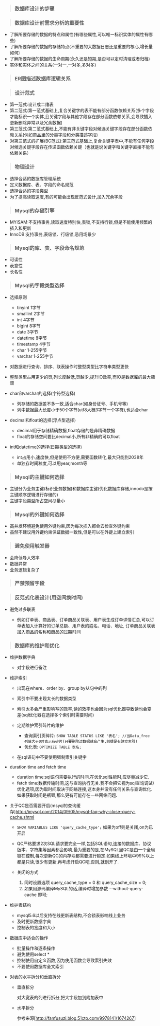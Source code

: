 > ### 数据库设计的步骤

> ### 数据库设计前需求分析的重要性

  - 了解所要存储的数据的特点和属性(有哪些属性,可以唯一标识实体的属性有哪些)
  - 了解所要存储的数据的存储特点(不重要的大数据日志还是重要的核心,增长量如何)
  - 了解所要存储的数据的生命周期(永久还是短期,是否可以定时清理或者归档)
  - 实体和实体之间的关系(一对一,一对多,多对多)
  
> ### ER图描述数据库逻辑关系

> ### 设计范式
  - 第一范式:设计成二维表
  - 第二范式:第一范式基础上,复合关键字的表不能有部分函数依赖关系(多个字段才能标识一个实体,且关键字段与其他字段存在部分函数依赖关系,会导致插入更新删除异常以及冗余数据)
  - 第三范式:第二范式基础上,不能有非关键字段对候选关键字段存在部分函数依赖关系(例如商品里的分类字段和分类描述字段) 
  - 对第三范式的扩展(BC范式):第三范式基础上,复合关键字表中,不能有任何字段对候选关键字段存在传递函数依赖关键（也就是说关键字和关键字直接不能有依赖关系）
  
> ### 物理设计
          
  - 选择合适的数据库管理系统
  - 定义数据库、表、字段的命名规范
  - 选择合适的字段类型
  - 为了提高读取速度,有的可能会出现反范式设计,加入冗余字段
  
> ### Mysql的存储引擎

  - MYISAM:不支持事务,读取速度特别快,表锁,不支持行锁,但是不能使用频繁的插入和更新 
  - InnoDB:支持事务,表级锁、行级锁,忌用场景少
  
> ### Mysql的库、表、字段命名规范

  - 可读性
  - 表意性
  - 长名性
  
> ### Mysql的字段类型选择

  - 选择原则
  
    - tinyint   1字节
    - smallint  2字节
    - int       4字节
    - bigint    8字节
    - date      3字节
    - datetime  8字节
    - timestamp 4字节
    - char      1-255字节
    - varchar   1-255字节
  
  - 对数据进行查询、排序、联表操作时整型类型比字符串类型更快
  - 整型类型占用更少的页,列长度越低,页越少,提升IO效率,而IO是数据库的最大瓶颈
  - char和varchar的选择(字符型选择)
  
    - 列存储的数据差不多一致,适合char(如身份证号、手机号等)
    - 列中数据最大长度小于50个字节(utf8大概3字节一个字符),也适合char
    
  - decimal和float的选择(浮点型选择)
  
    - decimal用于存储精确数据,float存储的是非精确数据
    - float的存储空间要比decimal小,所有非精确的可以float
  - int和datetime的选择(日期类型的选择)
  
    - int占用小,速度快,但是使用不方便,需要函数转化,最大只能到2038年
    - 单独存时间粒度,可以用year,month等

> ### Mysql的主键如何选择

  - 主键分为业务主键(标识业务数据)和数据库主键(优化数据库存储,innodo是按主键顺序逻辑进行存储的) 
  - 主键字段类型所占空间尽量小
  
> ### Mysql的外键如何选择

  - 高并发环境避免使用外键约束,因为每次插入都会去检查外键约束
  - 虽然不建议用外键约束保证数据一致性,但是可以在外键上建立索引
  
> ### 避免使用触发器

  - 会降低导入效率
  - 数据异常
  - 业务逻辑复杂了
  
> ### 严禁预留字段

> ### 反范式化表设计(用空间换时间)

  - 避免过多联表
  
    - 例如订单表、商品表、订单商品关联表、用户表生成订单详情汇总,可以订单表加入计算好的订单总额、用户表的姓名、电话、地址, 订单商品关联表加入商品的名称和商品的过期时间
    
> ### 数据库的维护和优化

  - 维护数据字典
  
    - 对字段进行备注
  
  - 维护索引
  
    - 出现在where、order by、group by从句中的列
    - 索引中不要出现太长的数据类型
    - 索引太多会严重影响写的效率,读的效率也会因为sql优化器导致读也会变差(sql优化器在选择多个索引时需要时间)
    - 定期维护索引碎片的维护
    
      - 查询索引页碎片:
        `SHOW TABLE STATUS LIKE '表名'; //当Data_free 列值大于0时表示有碎片(只要删除过数据就会产生,前提是有建立索引)`
      - 优化表:
        `OPTIMIZE TABLE 表名;`
    - 在sql语句中不要使用强制索引关键字
  
  - duration time and fetch time
  
    - duration time:sql语句需要执行的时间.在优化sql性能时,应尽量减少它.
    - fetch time:数据传输时间,这与查询执行无关.我不会把它视为sql查询调试/优化选项,因为取时间取决于网络连接,这本身并没有任何关系与查询优化.如果获取时间是瓶颈,那么更有可能存在一些网络问题.
  
  - 关于QC是否需要开启(msyql的查询缓存)http://imysql.com/2014/09/05/mysql-faq-why-close-query-cache.shtml
  
    - `SHOW VARIABLES LIKE 'query_cache_type';` 如果为off则是关闭,on为已开启
    - QC严格要求2次SQL请求要完全一样,包括SQL语句,连接的数据库、协议版本、字符集等因素都会影响,最为重要的是,在MySQL里QC是由一个全局锁在控制,每次更新QC的内存块都需要进行锁定.如果线上环境中99%以上都是只读,很少有更新,再考虑开启QC吧,否则,就别开了.
    - 关闭的方式
    
      1. 同时设置选项 query_cache_type = 0 和 query_cache_size = 0;
      2. 如果用源码编译MySQL的话,编译时增加参数 --without-query-cache 即可;
    
  - 维护表结构
  
    - mysql5.6以后支持在线更新表结构,不会锁表影响线上业务
    - 及时更新数据字典
    - 控制表的宽度和大小
    
  - 数据库中适合的操作
   
    - 批量操作和逐条操作
    - 避免使用select *
    - 控制使用自定义函数,因为使用函数会导致索引失效
    - 不要使用数据库全文索引
  
  - 对表的水平拆分和垂直拆分
  
    - 垂直拆分
    
      对大宽表的列进行拆分,把大字段加到附加表中
      
    - 水平拆分
    
      参考来源[http://fanfusuzi.blog.51cto.com/9978141/1674267]
    
      

  